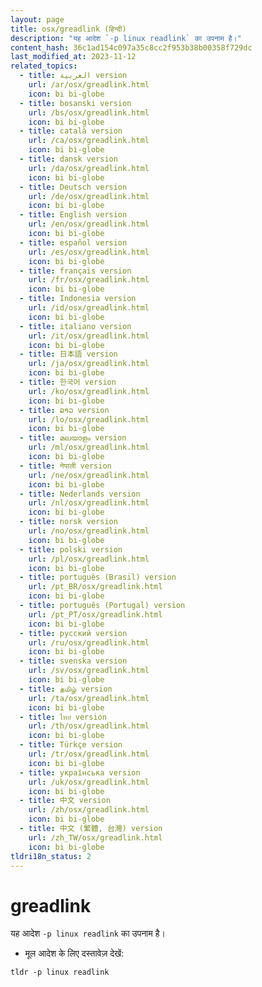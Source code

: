 ```yaml
---
layout: page
title: osx/greadlink (हिन्दी)
description: "यह आदेश `-p linux readlink` का उपनाम है।"
content_hash: 36c1ad154c097a35c8cc2f953b38b00358f729dc
last_modified_at: 2023-11-12
related_topics:
  - title: العربية version
    url: /ar/osx/greadlink.html
    icon: bi bi-globe
  - title: bosanski version
    url: /bs/osx/greadlink.html
    icon: bi bi-globe
  - title: català version
    url: /ca/osx/greadlink.html
    icon: bi bi-globe
  - title: dansk version
    url: /da/osx/greadlink.html
    icon: bi bi-globe
  - title: Deutsch version
    url: /de/osx/greadlink.html
    icon: bi bi-globe
  - title: English version
    url: /en/osx/greadlink.html
    icon: bi bi-globe
  - title: español version
    url: /es/osx/greadlink.html
    icon: bi bi-globe
  - title: français version
    url: /fr/osx/greadlink.html
    icon: bi bi-globe
  - title: Indonesia version
    url: /id/osx/greadlink.html
    icon: bi bi-globe
  - title: italiano version
    url: /it/osx/greadlink.html
    icon: bi bi-globe
  - title: 日本語 version
    url: /ja/osx/greadlink.html
    icon: bi bi-globe
  - title: 한국어 version
    url: /ko/osx/greadlink.html
    icon: bi bi-globe
  - title: ລາວ version
    url: /lo/osx/greadlink.html
    icon: bi bi-globe
  - title: മലയാളം version
    url: /ml/osx/greadlink.html
    icon: bi bi-globe
  - title: नेपाली version
    url: /ne/osx/greadlink.html
    icon: bi bi-globe
  - title: Nederlands version
    url: /nl/osx/greadlink.html
    icon: bi bi-globe
  - title: norsk version
    url: /no/osx/greadlink.html
    icon: bi bi-globe
  - title: polski version
    url: /pl/osx/greadlink.html
    icon: bi bi-globe
  - title: português (Brasil) version
    url: /pt_BR/osx/greadlink.html
    icon: bi bi-globe
  - title: português (Portugal) version
    url: /pt_PT/osx/greadlink.html
    icon: bi bi-globe
  - title: русский version
    url: /ru/osx/greadlink.html
    icon: bi bi-globe
  - title: svenska version
    url: /sv/osx/greadlink.html
    icon: bi bi-globe
  - title: தமிழ் version
    url: /ta/osx/greadlink.html
    icon: bi bi-globe
  - title: ไทย version
    url: /th/osx/greadlink.html
    icon: bi bi-globe
  - title: Türkçe version
    url: /tr/osx/greadlink.html
    icon: bi bi-globe
  - title: українська version
    url: /uk/osx/greadlink.html
    icon: bi bi-globe
  - title: 中文 version
    url: /zh/osx/greadlink.html
    icon: bi bi-globe
  - title: 中文 (繁體, 台灣) version
    url: /zh_TW/osx/greadlink.html
    icon: bi bi-globe
tldri18n_status: 2
---
```

# greadlink

यह आदेश `-p linux readlink` का उपनाम है।

- मूल आदेश के लिए दस्तावेज़ देखें:

`tldr -p linux readlink`

